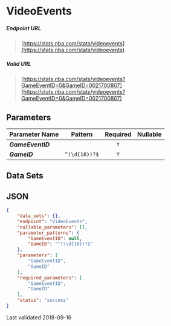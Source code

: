 # VideoEvents

##### Endpoint URL
>[https://stats.nba.com/stats/videoevents](https://stats.nba.com/stats/videoevents)

##### Valid URL
>[https://stats.nba.com/stats/videoevents?GameEventID=0&GameID=0021700807](https://stats.nba.com/stats/videoevents?GameEventID=0&GameID=0021700807)

## Parameters
Parameter Name | Pattern | Required | Nullable
------------ | :-----------: | :---: | :---:
_**GameEventID**_ |  | `Y` |  | 
_**GameID**_ | `^(\d{10})?$` | `Y` |  | 

## Data Sets


## JSON
```json
{
    "data_sets": {},
    "endpoint": "VideoEvents",
    "nullable_parameters": [],
    "parameter_patterns": {
        "GameEventID": null,
        "GameID": "^(\\d{10})?$"
    },
    "parameters": [
        "GameEventID",
        "GameID"
    ],
    "required_parameters": [
        "GameEventID",
        "GameID"
    ],
    "status": "success"
}
```

Last validated 2018-09-16